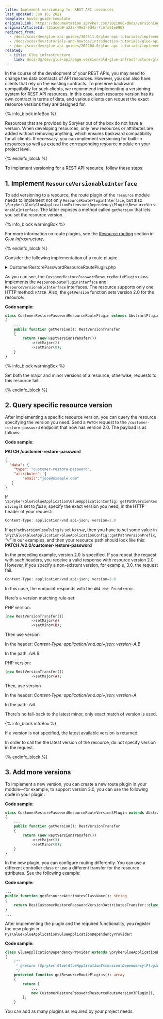 ```yaml
---
title: Implement versioning for REST API resources
last_updated: Jun 16, 2021
template: howto-guide-template
originalLink: https://documentation.spryker.com/2021080/docs/versioning-rest-api-resources
originalArticleId: 725aceb9-a222-49e3-9d4a-7cefa91e0907
redirect_from:
  - /docs/scos/dev/glue-api-guides/202311.0/glue-api-tutorials/implement-versioning-for-rest-api-resources.html
  - /docs/scos/dev/tutorials-and-howtos/introduction-tutorials/glue-api/versioning-rest-api-resources.html
  - /docs/scos/dev/glue-api-guides/202204.0/glue-api-tutorials/implement-versioning-for-rest-api-resources.html
related:
  - title: Glue infrastructure
    link: docs/dg/dev/glue-api/page.version/old-glue-infrastructure/glue-infrastructure.html
---
```


In the course of the development of your REST APIs, you may need to change the data contracts of API resources. However, you can also have clients that rely on the existing contracts. To preserve backward compatibility for such clients, we recommend implementing a versioning system for REST API resources. In this case, each resource version has its own contract in terms of data, and various clients can request the exact resource versions they are designed for.

{% info_block infoBox %}

Resources that are provided by Spryker out of the box do not have a version. When developing resources, only new resources or attributes are added without removing anything, which ensures backward compatibility for all clients.
If necessary, you can implement versioning for built-in resources as well as [extend](/docs/dg/dev/glue-api/{{page.version}}/glue-api-tutorials/extend-a-rest-api-resource.html) the corresponding resource module on your project level.

{% endinfo_block %}

To implement versioning for a REST API resource, follow these steps:

## 1. Implement `ResourceVersionableInterface`

To add versioning to a resource, the route plugin of the `resource` module needs to implement not only `ResourceRoutePluginInterface`, but also `\Spryker\Glue\GlueApplicationExtension\Dependency\Plugin\ResourceVersionableInterface`. The latter exposes a method called `getVersion` that lets you set the resource version.

{% info_block warningBox %}

For more information on route plugins, see the [Resource routing](/docs/dg/dev/glue-api/{{page.version}}/old-glue-infrastructure/glue-infrastructure.html#resource-routing) section in *Glue Infrastructure*.

{% endinfo_block %}

Consider the following implementation of a route plugin:

<details><summary>CustomerRestorePasswordResourceRoutePlugin.php</summary>

```php
<?php

namespace Spryker\Glue\CustomersRestApi\Plugin;

use Generated\Shared\Transfer\RestCustomerRestorePasswordAttributesTransfer;
use Generated\Shared\Transfer\RestVersionTransfer;
use Spryker\Glue\CustomersRestApi\CustomersRestApiConfig;
use Spryker\Glue\GlueApplicationExtension\Dependency\Plugin\ResourceRouteCollectionInterface;
use Spryker\Glue\GlueApplicationExtension\Dependency\Plugin\ResourceRoutePluginInterface;
use Spryker\Glue\GlueApplicationExtension\Dependency\Plugin\ResourceVersionableInterface;
use Spryker\Glue\Kernel\AbstractPlugin;

/**
 * @method \Spryker\Glue\CustomersRestApi\CustomersRestApiFactory getFactory()
 */
class CustomerRestorePasswordResourceRoutePlugin extends AbstractPlugin implements ResourceRoutePluginInterface, ResourceVersionableInterface
{
    public function configure(ResourceRouteCollectionInterface $resourceRouteCollection): ResourceRouteCollectionInterface
    {
        $resourceRouteCollection
            ->addPatch('patch', false);

        return $resourceRouteCollection;
    }

    public function getResourceType(): string
    {
        return CustomersRestApiConfig::RESOURCE_CUSTOMER_RESTORE_PASSWORD;
    }

    public function getController(): string
    {
        return CustomersRestApiConfig::CONTROLLER_CUSTOMER_RESTORE_PASSWORD;
    }

    public function getResourceAttributesClassName(): string
    {
        return RestCustomerRestorePasswordAttributesTransfer::class;
    }

    public function getVersion(): RestVersionTransfer
    {
        return (new RestVersionTransfer())
            ->setMajor(2)
            ->setMinor(0);
    }
}
```

</details>

As you can see, the `CustomerRestorePasswordResourceRoutePlugin` class implements the `ResourceRoutePluginInterface` and `ResourceVersionableInterface` interfaces. The resource supports only one HTTP method: `PATCH`. Also, the `getVersion` function sets version 2.0 for the resource:

**Code sample:**

```php
class CustomerRestorePasswordResourceRoutePlugin extends AbstractPlugin implements ResourceRoutePluginInterface, ResourceVersionableInterface
{
    ...
    public function getVersion(): RestVersionTransfer
    {
        return (new RestVersionTransfer())
            ->setMajor(2)
            ->setMinor(0);
    }
}
```

{% info_block warningBox %}

Set both the major and minor versions of a resource; otherwise, requests to this resource fail.

{% endinfo_block %}

## 2. Query specific resource version

After implementing a specific resource version, you can query the resource specifying the version you need. Send a `PATCH` request to the `/customer-restore-password` endpoint that now has version 2.0. The payload is as follows:

**Code sample:**

**PATCH /customer-restore-password**
```json
{
  "data": {
    "type": "customer-restore-password",
    "attributes": {
        "email":"jdoe@example.com"
   }
}
```

If `\Spryker\Glue\GlueApplication\GlueApplicationConfig::getPathVersionResolving` is set to *false*, specify the exact version you need, in the HTTP header of your request:

```php
Content-Type: application/vnd.api+json; version=2.0
```

If `getPathVersionResolving` is set to *true*, then you have to set some value in `\Pyz\Glue\GlueApplication\GlueApplicationConfig::getPathVersionPrefix`, *"v"* in our examples, and then your resource path should look like this:
**PATCH /v2.0/customer-restore-password**


In the preceding example, version 2.0 is specified. If you repeat the request with such headers, you receive a valid response with resource version 2.0. However, if you specify a non-existent version, for example, 3.0, the request fail.

```php
Content-Type: application/vnd.api+json; version=3.0
```

In this case, the endpoint responds with the `404 Not Found` error.

Here's a version matching rule-set:

PHP version:
```php
(new RestVersionTransfer())
            ->setMajor(A)
            ->setMinor(B);
```

Then use version

In the header: *Content-Type: application/vnd.api+json; version=A.B*

In the path: */vA.B*

PHP version:
```php
(new RestVersionTransfer())
            ->setMajor(A);
```

Then, use version

In the header: *Content-Type: application/vnd.api+json; version=A*

In the path: */vA*

There's no fall-back to the latest minor, only exact match of version is used.

{% info_block infoBox %}

If a version is not specified, the latest available version is returned.

In order to call the the latest version of the resource, do not specify version in the request.

{% endinfo_block %}

## 3. Add more versions

To implement a new version, you can create a new route plugin in your module—for example, to support version 3.0, you can use the following code in your plugin:

**Code sample:**

```php
class CustomerRestorePasswordResourceRouteVersion3Plugin extends AbstractPlugin implements ResourceRoutePluginInterface, ResourceVersionableInterface
{
    ...
    public function getVersion(): RestVersionTransfer
    {
        return (new RestVersionTransfer())
            ->setMajor(3)
            ->setMinor(0);
    }
}
```

In the new plugin, you can configure routing differently. You can use a different controller class or use a different transfer for the resource attributes. See the following example:

**Code sample:**

```php
...
public function getResourceAttributesClassName(): string
{
    return RestCustomerRestorePasswordVersion3AttributesTransfer::class;
}
...
```

After implementing the plugin and the required functionality, you register the new plugin in `Pyz\Glue\GlueApplication\GlueApplicationDependencyProvider`:

**Code sample:**

```php
class GlueApplicationDependencyProvider extends SprykerGlueApplicationDependencyProvider
{
    /**
     * @return \Spryker\Glue\GlueApplicationExtension\Dependency\Plugin\ResourceRoutePluginInterface[]
     */
    protected function getResourceRoutePlugins(): array
    {
        return [
            ...
            new CustomerRestorePasswordResourceRouteVersion3Plugin(),
        ];
    }
```

You can add as many plugins as required by your project needs.
